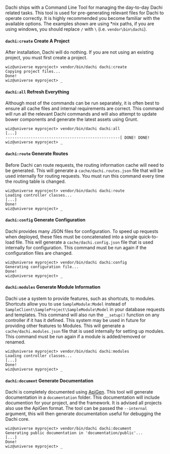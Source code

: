 Dachi ships with a Command Line Tool for managing the day-to-day Dachi related tasks. This tool is used for
pre-generating relevant files for Dachi to operate correctly. It is highly recommended you become familiar with the
available options. The examples shown are using *nix paths, if you are using windows, you should replace `/` with
`\` (i.e. `vendor\bin\dachi`).

#### `dachi:create` Create A Project
After installation, Dachi will do nothing. If you are not using an existing project, you must first create a project.
```none
wiz@universe myproject> vendor/bin/dachi dachi:create
Copying project files...
Done!
wiz@universe myproject> _
```

#### `dachi:all` Refresh Everything
Although most of the commands can be run separately, it is often best to ensure all cache files and internal
requirements are correct. This command will run all the relevant Dachi commands and will also attempt to update bower
components and generate the latest assets using Grunt.
```none
wiz@universe myproject> vendor/bin/dachi dachi:all
[...]
--------------------------------------------------[ DONE! DONE!
wiz@universe myproject> _
```

#### `dachi:route` Generate Routes
Before Dachi can route requests, the routing information cache will need to be generated. This will generate a
`cache/dachi.routes.json` file that will be used internally for routing requests. You must run this command every time
the routing table is changed.
```none
wiz@universe myproject> vendor/bin/dachi dachi:route
Loading controller classes...
[...]
Done!
wiz@universe myproject> _
```

#### `dachi:config` Generate Configuration
Dachi provides many JSON files for configuration. To speed up requests when deployed, these files must be concatenated
into a single quick-to-load file. This will generate a `cache/dachi.config.json` file that is used internally for
configuration. This command must be run again if the configuration files are changed.
```none
wiz@universe myproject> vendor/bin/dachi dachi:config
Generating configuration file...
Done!
wiz@universe myproject> _
```

#### `dachi:modules` Generate Module Information
Dachi use a system to provide features, such as shortcuts, to modules. Shortcuts allow you to use `SampleModule:Model`
instead of `SampleClient\SampleProject\SampleModule\Model` in your database requests and templates. This command will
also run the `__setup()` function on any controller if it has it defined. This system may be used in future for
providing other features to Modules. This will generate a `cache/dachi.modules.json` file that is used internally for
setting up modules. This command must be run again if a module is added/removed or renamed.
```none
wiz@universe myproject> vendor/bin/dachi dachi:modules
Loading controller classes...
[...]
Done!
wiz@universe myproject> _
```

#### `dachi:document` Generate Documentation
Dachi is completely documented using [ApiGen](http://www.apigen.org/). This tool will generate documentation in a
`documentation` folder. This documentation will include documention for your project, and the framework. It is advised
all projects also use the ApiGen format. The tool can be passed the `--internal` argument, this will then generate
documentation useful for debugging the Dachi core.
```none
wiz@universe myproject> vendor/bin/dachi dachi:document
Generating public documentation in 'documentation/public'...
[...]
Done!
wiz@universe myproject> _
```